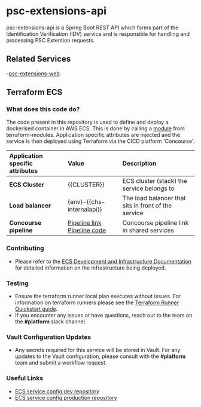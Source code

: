 # psc-extensions-api
psc-extensions-api is a Spring Boot REST API which forms part of the Identification Verification (IDV) service and is responsible for handling and processing PSC Extention requests.

## Related Services

-[psc-extensions-web](https://github.com/companieshouse/psc-extensions-web)

## Terraform ECS

### What does this code do?

The code present in this repository is used to define and deploy a dockerised container in AWS ECS.
This is done by calling a [module](https://github.com/companieshouse/terraform-modules/tree/main/aws/ecs) from terraform-modules. Application specific attributes are injected and the service is then deployed using Terraform via the CICD platform 'Concourse'.


Application specific attributes | Value                                | Description
:---------|:-----------------------------------------------------------------------------|:-----------
**ECS Cluster**        |{{CLUSTER}}                                      | ECS cluster (stack) the service belongs to
**Load balancer**      |{env}-{{chs-internalapi}}                                            | The load balancer that sits in front of the service
**Concourse pipeline**     |[Pipeline link]({{https://ci-platform.companieshouse.gov.uk/teams/team-development/pipelines/psc-extensions-api}}) <br> [Pipeline code]({{https://github.com/companieshouse/ci-pipelines/blob/master/pipelines/ssplatform/team-development/psc-extensions-api}})                                  | Concourse pipeline link in shared services


### Contributing
- Please refer to the [ECS Development and Infrastructure Documentation](https://companieshouse.atlassian.net/wiki/spaces/DEVOPS/pages/4390649858/Copy+of+ECS+Development+and+Infrastructure+Documentation+Updated) for detailed information on the infrastructure being deployed.

### Testing
- Ensure the terraform runner local plan executes without issues. For information on terraform runners please see the [Terraform Runner Quickstart guide](https://companieshouse.atlassian.net/wiki/spaces/DEVOPS/pages/1694236886/Terraform+Runner+Quickstart).
- If you encounter any issues or have questions, reach out to the team on the **#platform** slack channel.

### Vault Configuration Updates
- Any secrets required for this service will be stored in Vault. For any updates to the Vault configuration, please consult with the **#platform** team and submit a workflow request.

### Useful Links
- [ECS service config dev repository](https://github.com/companieshouse/ecs-service-configs-dev)
- [ECS service config production repository](https://github.com/companieshouse/ecs-service-configs-production)
